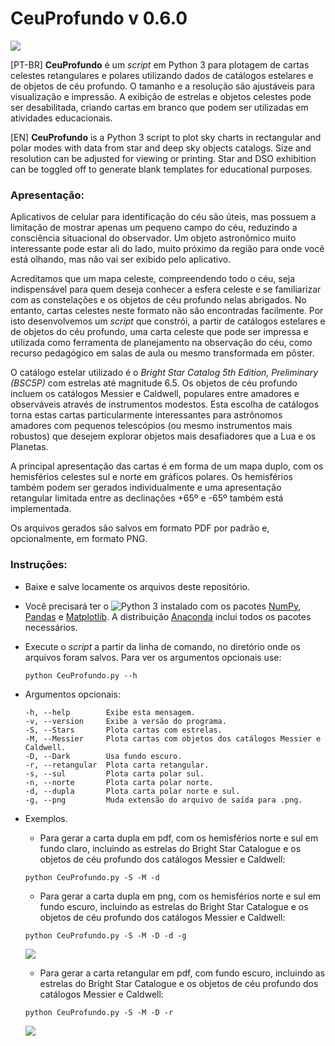 # CeuProfundo v 0.6.0

![](SMd.png)

[PT-BR]
**CeuProfundo** é um *script* em Python 3 para plotagem de cartas celestes retangulares e polares utilizando
dados de catálogos estelares e de objetos de céu profundo.
O tamanho e a resolução são ajustáveis para visualização e impressão.
A exibição de estrelas e objetos celestes pode ser desabilitada, criando
cartas em branco que podem ser utilizadas em atividades educacionais.
 
[EN]
**CeuProfundo** is a Python 3 script to plot sky charts in rectangular and polar modes with data 
from star and deep sky objects catalogs.
Size and resolution can be adjusted for viewing or printing.
Star and DSO exhibition can be toggled off to generate blank templates for
educational purposes.

### Apresentação:

Aplicativos de celular para identificação do céu são úteis, mas possuem a limitação de mostrar apenas um pequeno campo do céu, reduzindo a consciência situacional do observador. Um objeto astronômico muito interessante pode estar ali do lado, muito próximo da região para onde você está olhando, mas não vai ser exibido pelo aplicativo.

Acreditamos que um mapa celeste, compreendendo todo o céu, seja indispensável para quem deseja conhecer a esfera celeste e se familiarizar com as constelações e os objetos de céu profundo nelas abrigados. No entanto, cartas celestes neste formato não são encontradas facilmente. Por isto desenvolvemos um *script* que constrói, a partir de catálogos estelares e de objetos do céu profundo, uma carta celeste que pode ser impressa e utilizada como ferramenta de planejamento na observação do céu, como recurso pedagógico em salas de aula ou mesmo transformada em pôster.

O catálogo estelar utilizado é o *Bright Star Catalog 5th Edition, Preliminary (BSC5P)* com estrelas até magnitude 6.5.
Os objetos de céu profundo incluem os catálogos Messier e Caldwell, populares entre amadores e observáveis através de instrumentos modestos. Esta escolha de catálogos torna estas cartas particularmente interessantes para astrônomos amadores com pequenos telescópios (ou mesmo instrumentos mais robustos) que desejem explorar objetos mais desafiadores que a Lua e os Planetas.

A principal apresentação das cartas é em forma de um mapa duplo, com os hemisférios celestes sul e norte em gráficos polares. Os hemisférios também podem ser gerados individualmente e uma apresentação retangular limitada entre as declinações +65º e -65º também está implementada.

Os arquivos gerados são salvos em formato PDF por padrão e, opcionalmente, em formato PNG.

### Instruções:

* Baixe e salve locamente os arquivos deste repositório.
* Você precisará ter o ![Python 3](https://www.python.org/downloads/) instalado com os pacotes [NumPy](https://numpy.org/), [Pandas](https://pandas.pydata.org/) e [Matplotlib](https://matplotlib.org/). A distribuição [Anaconda](https://www.anaconda.com/products/individual) inclui todos os pacotes necessários.
* Execute o *script* a partir da linha de comando, no diretório onde os arquivos foram salvos.
    Para ver os argumentos opcionais use:
    ```
    python CeuProfundo.py --h
    ```
* Argumentos opcionais:
    ```
  -h, --help        Exibe esta mensagem.
  -v, --version     Exibe a versão do programa.
  -S, --Stars       Plota cartas com estrelas.
  -M, --Messier     Plota cartas com objetos dos catálogos Messier e Caldwell.
  -D, --Dark        Usa fundo escuro.
  -r, --retangular  Plota carta retangular.
  -s, --sul         Plota carta polar sul.
  -n, --norte       Plota carta polar norte.
  -d, --dupla       Plota carta polar norte e sul.
  -g, --png         Muda extensão do arquivo de saída para .png.
    ```
* Exemplos.
    * Para gerar a carta dupla em pdf, com os hemisférios norte e sul em fundo claro, incluindo as estrelas do Bright Star Catalogue e os objetos de céu profundo dos catálogos Messier e Caldwell:
    ```
    python CeuProfundo.py -S -M -d
    ```
    
    * Para gerar a carta dupla em png, com os hemisférios norte e sul em fundo escuro, incluindo as estrelas do Bright Star Catalogue e os objetos de céu profundo dos catálogos Messier e Caldwell:
    ```
    python CeuProfundo.py -S -M -D -d -g
    ```
    
    ![](SMDd.png)

    * Para gerar a carta retangular em pdf, com fundo escuro, incluindo as estrelas do Bright Star Catalogue e os objetos de céu profundo dos catálogos Messier e Caldwell:
    ```
    python CeuProfundo.py -S -M -D -r
    ```
    
    ![](SMDr.png)
